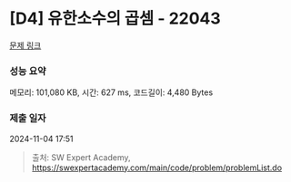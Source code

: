 # [D4] 유한소수의 곱셈 - 22043 

[문제 링크](https://swexpertacademy.com/main/code/problem/problemDetail.do?contestProbId=AZGTIVPKTJQDFAXd) 

### 성능 요약

메모리: 101,080 KB, 시간: 627 ms, 코드길이: 4,480 Bytes

### 제출 일자

2024-11-04 17:51



> 출처: SW Expert Academy, https://swexpertacademy.com/main/code/problem/problemList.do